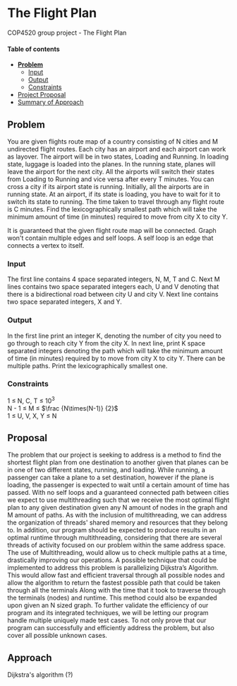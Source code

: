 # The Flight Plan
COP4520 group project - The Flight Plan
<h4>Table of contents</h4>
<ul>
  <li>
    <a href="#problem"><b>Problem</b></a>
    <ul>
      <li><a href="#input">Input</a></li>
      <li><a href="#output">Output</a></li>
      <li><a href="#constraints">Constraints</a></li>
    </ul>
  </li>
  <li><a href="#proposal">Project Proposal</a></li>
  <li><a href="#approach">Summary of Approach</a></li>
</ul>



## Problem
You are given flights route map of a country consisting of N cities and M undirected flight routes. Each city has an airport and each airport can work as layover. The airport will be in two states, Loading and Running. In loading state, luggage is loaded into the planes. In the running state, planes will leave the airport for the next city. All the airports will switch their states from Loading to Running and vice versa after every T minutes. You can cross a city if its airport state is running. Initially, all the airports are in running state. At an airport, if its state is loading, you have to wait for it to switch its state to running. The time taken to travel through any flight route is C minutes. Find the lexicographically smallest path which will take the minimum amount of time (in minutes) required to move from city X to city Y.

It is guaranteed that the given flight route map will be connected. Graph won't contain multiple edges and self loops. A self loop is an edge that connects a vertex to itself.

### Input
The first line contains 4 space separated integers, N, M, T and C. Next M lines contains two space separated integers each, U and V denoting that there is a bidirectional road between city U and city V. Next line contains two space separated integers, X and Y.

### Output
In the first line print an integer K, denoting the number of city you need to go through to reach city Y from the city X. In next line, print K space separated integers denoting the path which will take the minimum amount of time (in minutes) required by to move from city X to city Y. There can be multiple paths. Print the lexicographically smallest one.

<!-- Probably going to need to up the 10^3 for multi -->
### Constraints
1 ≤ N, C, T ≤ $10^3$ </br>
N - 1 ≤ M ≤ $\frac {N\times(N-1)} {2}$</br>
1 ≤ U, V, X, Y ≤ N



## Proposal
The problem that our project is seeking to address is a method to find the shortest flight plan from one destination to another given that planes can be in one of two different states, running, and loading. While running, a passenger can take a plane to a set destination, however if the plane is loading, the passenger is expected to wait until a certain amount of time has passed. With no self loops and a guaranteed connected path between cities we expect to use multithreading such that we receive the most optimal flight plan to any given destination given any N amount of nodes in the graph and M amount of paths. As with the inclusion of multithreading, we can address the organization of threads' shared memory and resources that they belong to. In addition, our program should be expected to produce results in an optimal runtime through multithreading, considering that there are several threads of activity focused on our problem within the same address space. The use of Multithreading, would allow us to check multiple paths at a time, drastically improving our operations. A possible technique that could be implemented to address this problem is parallelizing Dijkstra’s Algorithm. This would allow fast and efficient traversal through all possible nodes and allow the algorithm to return the fastest possible path that could be taken through all the terminals Along with the time that it took to traverse through the terminals (nodes) and runtime. This method could also be expanded upon given an N sized graph. To further validate the efficiency of our program and its integrated techniques, we will be letting our program handle multiple uniquely made test cases. To not only prove that our program can successfully and efficiently address the problem, but also cover all possible unknown cases.



## Approach
Dijkstra's algorithm (?)
